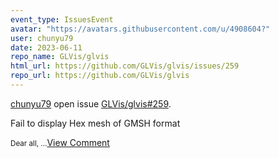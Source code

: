 ```yaml
---
event_type: IssuesEvent
avatar: "https://avatars.githubusercontent.com/u/4908604?"
user: chunyu79
date: 2023-06-11
repo_name: GLVis/glvis
html_url: https://github.com/GLVis/glvis/issues/259
repo_url: https://github.com/GLVis/glvis
---
```


<a href='https://github.com/chunyu79' target='_blank'>chunyu79</a> open issue <a href='https://github.com/GLVis/glvis/issues/259' target='_blank'>GLVis/glvis#259</a>.

<p>Fail to display Hex mesh of GMSH format</p><small>Dear all,...</small><a href='https://github.com/GLVis/glvis/issues/259' target='_blank'>View Comment</a>